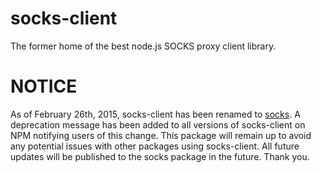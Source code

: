 # socks-client
The former home of the best node.js SOCKS proxy client library.

# NOTICE
As of February 26th, 2015, socks-client has been renamed to [socks](https://www.npmjs.com/package/socks). A deprecation message has been added to all versions of socks-client on NPM notifying users of this change. This package will remain up to avoid any potential issues with other packages using socks-client. All future updates will be published to the socks package in the future. Thank you.

